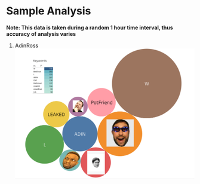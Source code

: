 # Sample Analysis
**Note: This data is taken during a random 1 hour time interval, thus accuracy of analysis varies**
1. AdinRoss
![Screenshot01](screenshot01.png?raw=true "Title")
